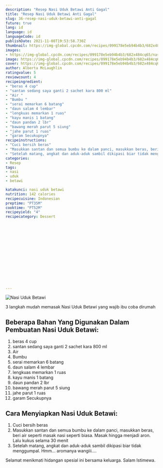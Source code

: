 ```yaml
---
description: "Resep Nasi Uduk Betawi Anti Gagal"
title: "Resep Nasi Uduk Betawi Anti Gagal"
slug: 36-resep-nasi-uduk-betawi-anti-gagal
future: true
lang: id
language: id
languageCode: id
publishDate: 2021-11-08T19:53:58.730Z 
thumbnail: https://img-global.cpcdn.com/recipes/099178e5eb94b4b3/682x484cq65/nasi-uduk-betawi-foto-resep-utama.png
images:
- https://img-global.cpcdn.com/recipes/099178e5eb94b4b3/682x484cq65/nasi-uduk-betawi-foto-resep-utama.png
image: https://img-global.cpcdn.com/recipes/099178e5eb94b4b3/682x484cq65/nasi-uduk-betawi-foto-resep-utama.png
cover: https://img-global.cpcdn.com/recipes/099178e5eb94b4b3/682x484cq65/nasi-uduk-betawi-foto-resep-utama.png
author: Alberta McLaughlin
ratingvalue: 5
reviewcount: 4
recipeingredient:
- "beras 4 cup"
- "santan sedang saya ganti 2 sachet kara 800 ml"
- "Air "
- "Bumbu "
- "serai memarkan 6 batang"
- "daun salam 4 lembar"
- "lengkuas memarkan 1 ruas"
- "kayu manis 1 batang"
- "daun pandan 2 lbr"
- "bawang merah parut 5 siung"
- "jahe parut 1 ruas"
- "garam Secukupnya"
recipeinstructions:
- "Cuci bersih beras"
- "Masukkan santan dan semua bumbu ke dalam panci, masukkan beras, beri air seperti masak nasi seperti biasa. Masak hingga menjadi aron. Lalu kukus selama 30 menit"
- "Setelah matang, angkat dan aduk-aduk sambil dikipasi biar tidak menggumpal. Hmm... aromanya wangiii...."
categories:
- Resep
tags:
- nasi
- uduk
- betawi

katakunci: nasi uduk betawi 
nutrition: 142 calories
recipecuisine: Indonesian
preptime: "PT35M"
cooktime: "PT52M"
recipeyield: "4"
recipecategory: Dessert


     
    
    
    
    
    
    
    
    
    
    
      
    
---
```



![Nasi Uduk Betawi](https://img-global.cpcdn.com/recipes/099178e5eb94b4b3/682x484cq65/nasi-uduk-betawi-foto-resep-utama.png)

3 langkah mudah memasak  Nasi Uduk Betawi yang wajib ibu coba dirumah

<!--inarticleads1-->

## Beberapa Bahan Yang Digunakan Dalam Pembuatan Nasi Uduk Betawi:

1. beras 4 cup
1. santan sedang saya ganti 2 sachet kara 800 ml
1. Air 
1. Bumbu 
1. serai memarkan 6 batang
1. daun salam 4 lembar
1. lengkuas memarkan 1 ruas
1. kayu manis 1 batang
1. daun pandan 2 lbr
1. bawang merah parut 5 siung
1. jahe parut 1 ruas
1. garam Secukupnya



<!--inarticleads2-->

## Cara Menyiapkan Nasi Uduk Betawi:

1. Cuci bersih beras
1. Masukkan santan dan semua bumbu ke dalam panci, masukkan beras, beri air seperti masak nasi seperti biasa. Masak hingga menjadi aron. Lalu kukus selama 30 menit
1. Setelah matang, angkat dan aduk-aduk sambil dikipasi biar tidak menggumpal. Hmm... aromanya wangiii....




Selamat menikmati hidangan spesial ini bersama keluarga. Salam Istimewa.
